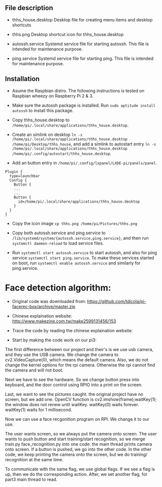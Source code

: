 ## File description

* thhs\_house.desktop
    Desktop file for creating menu items and desktop shortcuts

* thhs.png
    Desktop shortcut icon for thhs\_house.desktop

* autossh.service
    Systemd service file for starting autossh. This file is intended for maintenance purpose.

* ping.service
    Systemd service file for starting ping. This file is intended for maintenance purpose.

## Installation

* Asume the Raspbian distro. The following instructions is tested on Raspbian wheezy on Raspberry Pi 2 & 3.

* Make sure the autossh package is installed. Run `sudo aptitude install autossh` to install this package.

* Copy thhs\_house.desktop to `/home/pi/.local/share/applications/thhs_house.desktop`.

* Create an simlink on desktop `ln -s /home/pi/.local/share/applications/thhs_house.desktop /home/pi/Desktop/thhs_house`, and add a simlink to autostart entry `ln -s /home/pi/.local/share/applications/thhs_house.desktop /home/pi/.config/autostart/thhs_house.desktop`.

* Add an button entry in `/home/pi/.config/lxpanel/LXDE-pi/panels/panel`.
```
Plugin {
  type=launchbar
  Config {
    Button {
    ...
    ...
    Button {
      id=/home/pi/.local/share/applications/thhs_house.desktop
    }
  }
}
```

* Copy the icon image `cp thhs.png /home/pi/Pictures/thhs.png`

* Copy both autossh.service and ping.service to `/lib/systemd/system/{autossh.service,ping.service}`, and then run `systemctl daemon-reload` to load service files.

* Run `systemctl start autossh.service` to start autossh, and also for ping service `systemctl start ping.service`. To make these services started on boot, run `systemctl enable autossh.service` and similarly for ping.service.


# Face detection algorithm:

* Original code was downloaded from:
https://github.com/tdicola/pi-facerec-box/archive/master.zip
* Chinese explaination website:
http://www.makezine.com.tw/make2599131456/153

* Trace the code by reading the chinese explaination website:

* Start by making the code work on our pi3:

The first difference between our project and their's is we use usb camera, and they use the USB camera. We change the camera to cv2.VideoCapture(0), which means the default camera. Also, we do not change the kernel options for the rpi camera. Otherwise the rpi cannot find the camera and will not boot.

Next we have to see the hardware. So we change button press into keyboard, and the door control using RPIO into a print on the screen.

Last, we want to see the pictures caught. the original project have no screen, but we add one. OpenCV function is cv2.imshow(frame);waitKey(1); the window does not renew until waitKey. waitKey(0) waits forever. waitKey(1) waits for 1 millisecond.

Now we can use a face recgonition program on RPI. We change it to our use.

The user wants screen, so we always put the camera onto screen.
The user wants to push button and start training/start recognition, so we merge train.py face\_recognition.py into one code:
the main thread prints camera onto screen.
If a button is pushed, we go into the other code.
In the other code, we keep printing the camera onto the screen, but we do training/ recognition at the same time.

To communicate with the same flag, we use global flags.
If we see a flag is up, then we do the corresponding action.
After, we set another flag, for part3 main thread to read. 

